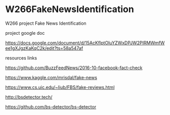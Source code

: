# W266FakeNewsIdentification
W266 project Fake News Identification

project google doc 

https://docs.google.com/document/d/15AcKflptOIuYZWxDPJW2PIRMWmfWee1gXJgzKaKqC2k/edit?ts=58a547af



resources links

https://github.com/BuzzFeedNews/2016-10-facebook-fact-check

https://www.kaggle.com/mrisdal/fake-news

https://www.cs.uic.edu/~liub/FBS/fake-reviews.html

http://bsdetector.tech/

https://github.com/bs-detector/bs-detector
